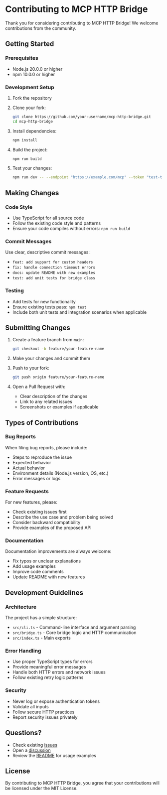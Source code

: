 # Contributing to MCP HTTP Bridge

Thank you for considering contributing to MCP HTTP Bridge! We welcome contributions from the community.

## Getting Started

### Prerequisites

- Node.js 20.0.0 or higher
- npm 10.0.0 or higher

### Development Setup

1. Fork the repository
2. Clone your fork:
   ```bash
   git clone https://github.com/your-username/mcp-http-bridge.git
   cd mcp-http-bridge
   ```

3. Install dependencies:
   ```bash
   npm install
   ```

4. Build the project:
   ```bash
   npm run build
   ```

5. Test your changes:
   ```bash
   npm run dev -- --endpoint "https://example.com/mcp" --token "test-token"
   ```

## Making Changes

### Code Style

- Use TypeScript for all source code
- Follow the existing code style and patterns
- Ensure your code compiles without errors: `npm run build`

### Commit Messages

Use clear, descriptive commit messages:
- `feat: add support for custom headers`
- `fix: handle connection timeout errors`
- `docs: update README with new examples`
- `test: add unit tests for bridge class`

### Testing

- Add tests for new functionality
- Ensure existing tests pass: `npm test`
- Include both unit tests and integration scenarios when applicable

## Submitting Changes

1. Create a feature branch from `main`:
   ```bash
   git checkout -b feature/your-feature-name
   ```

2. Make your changes and commit them
3. Push to your fork:
   ```bash
   git push origin feature/your-feature-name
   ```

4. Open a Pull Request with:
   - Clear description of the changes
   - Link to any related issues
   - Screenshots or examples if applicable

## Types of Contributions

### Bug Reports

When filing bug reports, please include:
- Steps to reproduce the issue
- Expected behavior
- Actual behavior
- Environment details (Node.js version, OS, etc.)
- Error messages or logs

### Feature Requests

For new features, please:
- Check existing issues first
- Describe the use case and problem being solved
- Consider backward compatibility
- Provide examples of the proposed API

### Documentation

Documentation improvements are always welcome:
- Fix typos or unclear explanations
- Add usage examples
- Improve code comments
- Update README with new features

## Development Guidelines

### Architecture

The project has a simple structure:
- `src/cli.ts` - Command-line interface and argument parsing
- `src/bridge.ts` - Core bridge logic and HTTP communication
- `src/index.ts` - Main exports

### Error Handling

- Use proper TypeScript types for errors
- Provide meaningful error messages
- Handle both HTTP errors and network issues
- Follow existing retry logic patterns

### Security

- Never log or expose authentication tokens
- Validate all inputs
- Follow secure HTTP practices
- Report security issues privately

## Questions?

- Check existing [issues](https://github.com/nimbletools/mcp-http-bridge/issues)
- Open a [discussion](https://github.com/nimbletools/mcp-http-bridge/discussions)
- Review the [README](README.md) for usage examples

## License

By contributing to MCP HTTP Bridge, you agree that your contributions will be licensed under the MIT License.